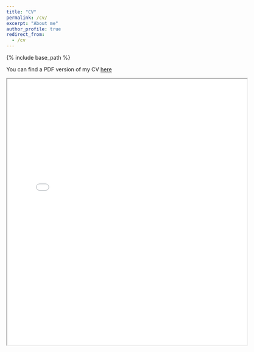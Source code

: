 ```yaml
---
title: "CV"
permalink: /cv/
excerpt: "About me"
author_profile: true
redirect_from: 
  - /cv
---
```


{% include base_path %}

You can find a PDF version of my CV [here](https://egorina.github.io/files/Evgenia-Gorina-CV.pdf)


<html lang="en" style="width:100%; height:300%;">

<div>

<iframe src="/files/Anton-Sobolev-CV.pdf" width="125%" height="700px"></iframe>
</div>

</html>